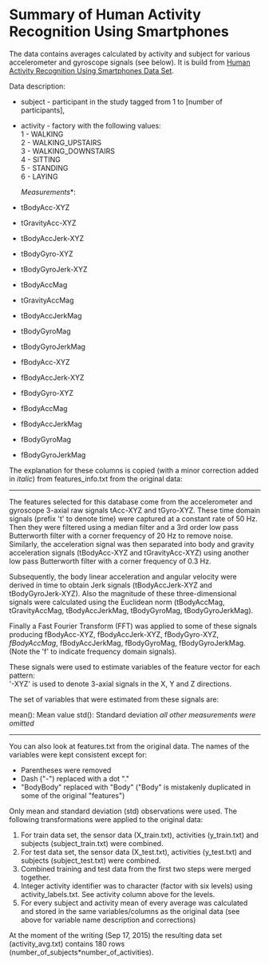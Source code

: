 Summary of Human Activity Recognition Using Smartphones
=================================================

The data contains averages calculated by activity and subject for various accelerometer and gyroscope signals (see below). It is build from [Human Activity Recognition Using Smartphones Data Set](http://archive.ics.uci.edu/ml/datasets/Human+Activity+Recognition+Using+Smartphones). 

Data description:

- subject - participant in the study tagged from 1 to [number of participants],

- activity - factory with the following values:  
  1 - WALKING  
  2 - WALKING_UPSTAIRS  
  3 - WALKING_DOWNSTAIRS  
  4 - SITTING  
  5 - STANDING  
  6 - LAYING  

  *Measurements**:
- tBodyAcc-XYZ
- tGravityAcc-XYZ
- tBodyAccJerk-XYZ
- tBodyGyro-XYZ
- tBodyGyroJerk-XYZ
- tBodyAccMag
- tGravityAccMag
- tBodyAccJerkMag
- tBodyGyroMag
- tBodyGyroJerkMag
- fBodyAcc-XYZ
- fBodyAccJerk-XYZ
- fBodyGyro-XYZ
- fBodyAccMag
- fBodyAccJerkMag
- fBodyGyroMag
- fBodyGyroJerkMag
 
The explanation for these columns is copied (with a minor correction added in *italic*) from features_info.txt from the original data:

----------
The features selected for this database come from the accelerometer and gyroscope 3-axial raw signals tAcc-XYZ and tGyro-XYZ. These time domain signals (prefix 't' to denote time) were captured at a constant rate of 50 Hz. Then they were filtered using a median filter and a 3rd order low pass Butterworth filter with a corner frequency of 20 Hz to remove noise. Similarly, the acceleration signal was then separated into body and gravity acceleration signals (tBodyAcc-XYZ and tGravityAcc-XYZ) using another low pass Butterworth filter with a corner frequency of 0.3 Hz. 

Subsequently, the body linear acceleration and angular velocity were derived in time to obtain Jerk signals (tBodyAccJerk-XYZ and tBodyGyroJerk-XYZ). Also the magnitude of these three-dimensional signals were calculated using the Euclidean norm (tBodyAccMag, tGravityAccMag, tBodyAccJerkMag, tBodyGyroMag, tBodyGyroJerkMag). 

Finally a Fast Fourier Transform (FFT) was applied to some of these signals producing fBodyAcc-XYZ, fBodyAccJerk-XYZ, fBodyGyro-XYZ, *fBodyAccMag*, fBodyAccJerkMag, fBodyGyroMag, fBodyGyroJerkMag. (Note the 'f' to indicate frequency domain signals). 

These signals were used to estimate variables of the feature vector for each pattern:  
'-XYZ' is used to denote 3-axial signals in the X, Y and Z directions.

The set of variables that were estimated from these signals are: 

mean(): Mean value
std(): Standard deviation
*all other measurements were omitted*

----------

You can also look at features.txt from the original data. The names of the variables were kept consistent except for:

- Parentheses were removed
- Dash ("-") replaced with a dot "."
- "BodyBody" replaced with "Body" ("Body" is mistakenly duplicated in some of the original "features")

Only mean and standard deviation (std) observations were used. The following transformations were applied to the original data:

1. For train data set, the sensor data (X_train.txt), activities (y_train.txt) and subjects (subject_train.txt) were combined.
2. For test data set, the sensor data (X_test.txt), activities (y_test.txt) and subjects (subject_test.txt) were combined.
3. Combined training and test data from the first two steps were merged together.
4. Integer activity identifier was to character (factor with six levels) using activity_labels.txt. See activity column above for the levels.
5. For every subject and activity mean of every average was calculated and stored in the same variables/columns as the original data (see above for variable name description and corrections)

At the moment of the writing (Sep 17, 2015) the resulting data set (activity_avg.txt) contains 180 rows (number_of_subjects*number_of_activities).
